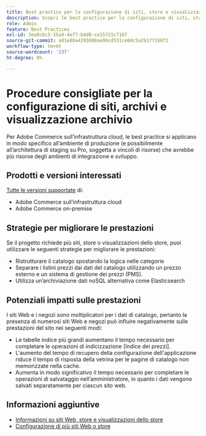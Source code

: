 ```yaml
---
title: Best practice per la configurazione di siti, store e visualizzazioni dello store
description: Scopri le best practice per la configurazione di siti, store e visualizzazioni dello store per massimizzare le prestazioni del sito.
role: Admin
feature: Best Practices
exl-id: 3ea0c6c5-15a9-4e77-b4d0-ce15721c7167
source-git-commit: a81e88a4293880ae90cd531ce60c5a2b177188f2
workflow-type: tm+mt
source-wordcount: '237'
ht-degree: 0%

---
```


# Procedure consigliate per la configurazione di siti, archivi e visualizzazione archivio

Per Adobe Commerce sull’infrastruttura cloud, le best practice si applicano in modo specifico all’ambiente di produzione (e possibilmente all’architettura di staging su Pro, soggetta a vincoli di risorse) che avrebbe più risorse degli ambienti di integrazione e sviluppo.

## Prodotti e versioni interessati

[Tutte le versioni supportate](../../../release/versions.md) di:

- Adobe Commerce sull’infrastruttura cloud
- Adobe Commerce on-premise

## Strategie per migliorare le prestazioni

Se il progetto richiede più siti, store o visualizzazioni dello store, puoi utilizzare le seguenti strategie per migliorare le prestazioni:

- Ristrutturare il catalogo spostando la logica nelle categorie
- Separare i listini prezzi dai dati del catalogo utilizzando un prezzo esterno e un sistema di gestione dei prezzi (PMS).
- Utilizza un’archiviazione dati noSQL alternativa come Elasticsearch

## Potenziali impatti sulle prestazioni

I siti Web e i negozi sono moltiplicatori per i dati di catalogo, pertanto la presenza di numerosi siti Web e negozi può influire negativamente sulle prestazioni del sito nei seguenti modi:

- Le tabelle indice più grandi aumentano il tempo necessario per completare le operazioni di indicizzazione [Indice dei prezzi].
- L&#39;aumento del tempo di recupero della configurazione dell&#39;applicazione riduce il tempo di risposta della vetrina per le pagine di catalogo non memorizzate nella cache.
- Aumenta in modo significativo il tempo necessario per completare le operazioni di salvataggio nell’amministratore, in quanto i dati vengono salvati separatamente per ciascun sito web.


## Informazioni aggiuntive

- [Informazioni su siti Web, store e visualizzazioni dello store](https://devdocs.magento.com/cloud/configure/configure-best-practices.html#sites)
- [Configurazione di più siti Web o store](https://devdocs.magento.com/cloud/project/project-multi-sites.html)
